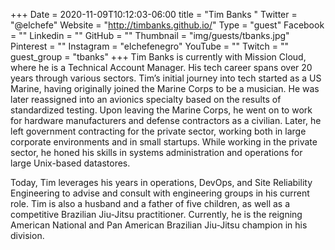 +++
Date = 2020-11-09T10:12:03-06:00
title = "Tim Banks "
Twitter = "@elchefe"
Website = "http://timbanks.github.io/"
Type = "guest"
Facebook = ""
Linkedin = ""
GitHub = ""
Thumbnail = "img/guests/tbanks.jpg"
Pinterest = ""
Instagram = "elchefenegro"
YouTube = ""
Twitch = ""
guest_group = "tbanks"
+++
Tim Banks is currently with Mission Cloud, where he is a Technical Account Manager. His tech career spans over 20 years through various sectors. Tim’s initial journey into tech started as a US Marine, having originally joined the Marine Corps to be a musician. He was later reassigned into an avionics specialty based on the results of standardized testing. Upon leaving the Marine Corps, he went on to work for hardware manufacturers and defense contractors as a civilian. Later, he left government contracting for the private sector, working both in large corporate environments and in small startups. While working in the private sector, he honed his skills in systems administration and operations for large Unix-based datastores.

Today, Tim leverages his years in operations, DevOps, and Site Reliability Engineering to advise and consult with engineering groups in his current role. Tim is also a husband and a father of five children, as well as a competitive Brazilian Jiu-Jitsu practitioner. Currently, he is the reigning American National and Pan American Brazilian Jiu-Jitsu champion in his division.
